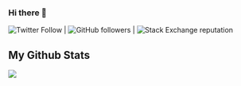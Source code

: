 
### Hi there 👋   
      
<!--
**Crispus-n/Crispus-n** is a ✨ _special_ ✨ repository because its `README.md` (this file) appears on your GitHub profile.

Here are some ideas to get you started:

- 🔭 I’m currently working on ...
- 🌱 I’m currently learning ...
- 👯 I’m looking to collaborate on ...
- 🤔 I’m looking for help with ...
- 💬 Ask me about ...
- 📫 How to reach me: ...
- 😄 Pronouns: ...
- ⚡ Fun fact: ...
-->

![Twitter Follow](https://img.shields.io/twitter/follow/engineer250?style=social) | ![GitHub followers](https://img.shields.io/github/followers/Crispus-n?style=social) | ![Stack Exchange reputation](https://img.shields.io/stackexchange/stackoverflow/r/7818605)


## My Github Stats

<div style="display: flex;">
    <div style="width: 50%;">
        <img src="https://github-readme-streak-stats.herokuapp.com?user=Crispus-n&theme=gotham" />
    </div>
</div>

